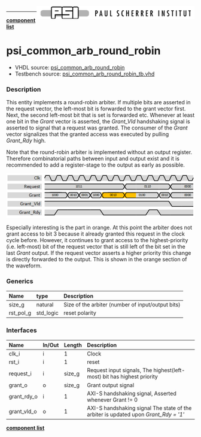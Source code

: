 <img align="right" src="../psi_logo.png">

***

[**component list**](../README.md)

# psi_common_arb_round_robin
 - VHDL source: [psi_common_arb_round_robin](../../hdl/psi_common_arb_round_robin.vhd)
 - Testbench source: [psi_common_arb_round_robin_tb.vhd](../../testbench/psi_common_arb_round_robin_tb/psi_common_arb_round_robin_tb.vhd)

### Description

This entity implements a round-robin arbiter. If multiple bits are asserted in the request vector, the left-most bit is forwarded to the grant vector first. Next, the second left-most bit that is set is forwarded etc. Whenever at least one bit in the *Grant* vector is asserted, the *Grant\_Vld* handshaking signal is asserted to signal that a request was granted. The consumer of the *Grant* vector signalizes that the granted access was executed by pulling *Grant\_Rdy* high.

Note that the round-robin arbiter is implemented without an output register. Therefore combinatorial paths between input and output exist and it is recommended to add a register-stage to the output as early as possible.

<p align="center"><img src="psi_common_arb_round_robin_fig0.png"></p>

Especially interesting is the part in orange. At this point the arbiter does not grant access to bit 3 because it already granted this request in the clock cycle before. However, it continues to grant access to the highest-priority (i.e. left-most) bit of the request vector that is still left of the bit set in the last *Grant* output. If the request vector asserts a higher priority this change is directly forwarded to the output. This is shown
in the orange section of the waveform.

### Generics
| Name      | type      | Description      																  |
|:----------|:----------|:--------------------------------------------------|
| size_g    | natural   | Size of the arbiter (number of input/output bits) |
| rst_pol_g | std_logic | reset polarity             											  |

### Interfaces
| Name        | In/Out   | Length   | Description                |
|:------------|:---------|:---------|:---------------------------|
| clk_i       | i        | 1        | Clock
| rst_i       | i        | 1        | reset   
| request_i   | i        | size_g   | Request input signals, The highest(left-most) bit has highest priority  
| grant_o     | o        | size_g   | Grant output signal                       
| grant_rdy_o | i        | 1        | AXI-S handshaking signal, Asserted whenever Grant != 0
| grant_vld_o | o        | 1        | AXI-S handshaking signal The state of the  arbiter is updated  upon *Grant\_Rdy =   '1'*


[**component list**](../README.md)
